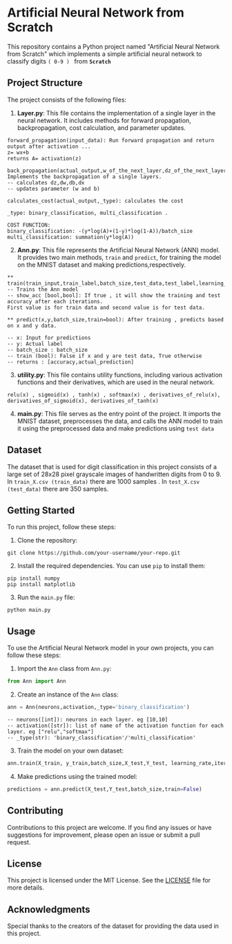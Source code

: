 # Artificial Neural Network from Scratch

This repository contains a Python project named "Artificial Neural Network from Scratch" which implements a simple artificial neural network to classify digits ```( 0-9 ) ``` from **```Scratch```**

## Project Structure

The project consists of the following files:

1. **Layer.py**: This file contains the implementation of a single layer in the neural network. It includes methods for forward propagation, backpropagation, cost calculation, and parameter updates.

``` 
forward_propagation(input_data): Run forward propagation and return output after activation ...
z= wx+b
returns A= activation(z)

 ```

 ```  
 back_propagation(actual_output,w_of_the_next_layer,dz_of_the_next_layer,batch_size): Implements the backpropagation of a single layers.
 -- calculates dz,dw,db,dx 
 -- updates parameter (w and b)
 ```

 ``` 
 calculates_cost(actual_output,_type): calculates the cost 

 _type: binary_classification, multi_classification .

COST FUNCTION:
binary_classification: -(y*log(A)+(1-y)*log(1-A))/batch_size
multi_classification: summation(y*log(A))

 ```



2. **Ann.py**: This file represents the Artificial Neural Network (ANN) model. It provides two main methods, `train` and `predict`, for training the model on the MNIST dataset and making predictions,respectively.

``` 
** train(train_input,train_label,batch_size,test_data,test_label,learning_rate,iterations,show_acc):
-- Trains the Ann model 
-- show_acc [bool,bool]: If true , it will show the training and test accuracy after each iterations.
First value is for train data and second value is for test data.

** predict(x,y,batch_size,train=bool): After training , predicts based on x and y data.

-- x: Input for predictions
-- y: Actual label
-- batch_size : batch_size
-- train (bool): False if x and y are test data, True otherwise
-- returns : [accuracy,actual_prediction]
 ```




3. **utility.py**: This file contains utility functions, including various activation functions and their derivatives, which are used in the neural network.
```
relu(x) , sigmoid(x) , tanh(x) , softmax(x) , derivatives_of_relu(x),  derivatives_of_sigmoid(x), derivatives_of_tanh(x) 

 ```

4. **main.py**: This file serves as the entry point of the project. It imports the MNIST dataset, preprocesses the data, and calls the ANN model to train it using the preprocessed data and  make predictions using `test data`

## Dataset

The  dataset that is  used for digit classification in this project  consists of a large set of 28x28 pixel grayscale images of handwritten digits from 0 to 9. 
In `train_X.csv (train_data)` there are 1000 samples .
In `test_X.csv (test_data)` there are 350 samples.

## Getting Started

To run this project, follow these steps:

1. Clone the repository:

```
git clone https://github.com/your-username/your-repo.git
```

2. Install the required dependencies. You can use `pip` to install them:

```
pip install numpy
pip install matplotlib
```

3. Run the `main.py` file:

```
python main.py
```

## Usage

To use the Artificial Neural Network model in your own projects, you can follow these steps:

1. Import the `Ann` class from `Ann.py`:

```python
from Ann import Ann
```

2. Create an instance of the `Ann` class:

```python 
ann = Ann(neurons,activation,_type='binary_classification')

```

```
-- neurons([int]): neurons in each layer. eg [10,10]
-- activation([str]): list of name of the activation function for each layer. eg ["relu","softmax"]
-- _type(str): 'binary_classification'/'multi_classification'
```

3. Train the model on your own dataset:

```python
ann.train(X_train, y_train,batch_size,X_test,Y_test, learning_rate,iterations,show_acc)
```

4. Make predictions using the trained model:

```python
predictions = ann.predict(X_test,Y_test,batch_size,train=False)
```

## Contributing

Contributions to this project are welcome. If you find any issues or have suggestions for improvement, please open an issue or submit a pull request.

## License

This project is licensed under the MIT License. See the [LICENSE](LICENSE) file for more details.

## Acknowledgments

Special thanks to the creators of the  dataset for providing the data used in this project.

